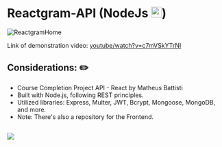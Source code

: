 # Reactgram-API (NodeJs <img width="25px" src="https://skillicons.dev/icons?i=nodejs"/>)

![ReactgramHome](https://github.com/user-attachments/assets/a1620b97-94a2-45fd-bd9c-b7f8efe16e54)

Link of demonstration video: <a href="https://www.youtube.com/watch?v=c7mVSkYTrNI" target="_blank">youtube/watch?v=c7mVSkYTrNI</a>

## Considerations: ✏️

* Course Completion Project API - React by Matheus Battisti
* Built with Node.js, following REST principles.
* Utilized libraries: Express, Multer, JWT, Bcrypt, Mongoose, MongoDB, and more.
* Note: There's also a repository for the Frontend.

##

<a href="https://skillicons.dev">
  <img src="https://skillicons.dev/icons?i=nodejs,react"/> <br>
</a>
